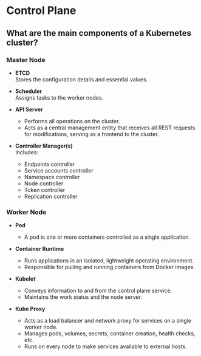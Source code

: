 # Control Plane

## What are the main components of a Kubernetes cluster?

### Master Node

- **ETCD**  
  Stores the configuration details and essential values.

- **Scheduler**  
  Assigns tasks to the worker nodes.

- **API Server**  
  - Performs all operations on the cluster.  
  - Acts as a central management entity that receives all REST requests for modifications, serving as a frontend to the cluster.

- **Controller Manager(s)**  
  Includes:  
  - Endpoints controller  
  - Service accounts controller  
  - Namespace controller  
  - Node controller  
  - Token controller  
  - Replication controller  

### Worker Node

- **Pod**  
  - A pod is one or more containers controlled as a single application.

- **Container Runtime**  
  - Runs applications in an isolated, lightweight operating environment.  
  - Responsible for pulling and running containers from Docker images.

- **Kubelet**  
  - Conveys information to and from the control plane service.  
  - Maintains the work status and the node server.

- **Kube Proxy**  
  - Acts as a load balancer and network proxy for services on a single worker node.  
  - Manages pods, volumes, secrets, container creation, health checks, etc.  
  - Runs on every node to make services available to external hosts.
